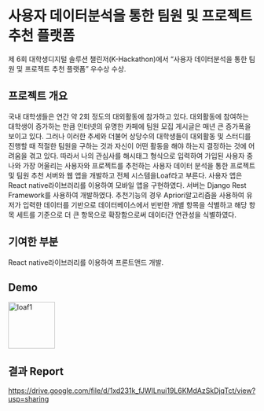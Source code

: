# 사용자 데이터분석을 통한 팀원 및 프로젝트 추천 플랫폼
제 6회 대학생디지털 솔루션 챌린저(K-Hackathon)에서 “사용자 데이터분석을 통한 팀원 및 프로젝트 추천 플랫폼” 우수상 수상.

## 프로젝트 개요
국내 대학생들은 연간 약 2회 정도의 대외활동에 참가하고 있다. 대외활동에 참여하는 대학생이 증가하는 만큼 인터넷의 유명한 카페에 팀원 모집 게시글은 매년 큰 증가폭을 보이고 있다. 그러나 이러한 추세와 더불어 상당수의 대학생들이 대외활동 및 스터디를 진행할 때 적절한 팀원을 구하는 것과 자신이 어떤 활동을 해야 하는지 결정하는 것에 어려움을 겪고 있다. 따라서 나의 관심사를 해시태그 형식으로 입력하여 가입된 사용자 중 나와 가장 어울리는 사용자와 프로젝트를 추천하는 사용자 데이터 분석을 통한 프로젝트 및 팀원 추천 서버와 웹 앱을 개발하고 전체 시스템을Loaf라고 부른다.
사용자 앱은 React native라이브러리를 이용하여 모바일 앱을 구현하였다. 서버는 Django Rest Framework를 사용하여 개발하였다. 추천기능의 경우 Apriori알고리즘을 사용하여 유저가 입력한 데이터를 기반으로 데이터베이스에서 빈번한 개별 항목을 식별하고 해당 항목 세트를 기준으로 더 큰 항목으로 확장함으로써 데이터간 연관성을 식별하였다. 

## 기여한 부분
React native라이브러리를 이용하여 프론트앤드 개발.

## Demo
<img width="95" alt="loaf1" src="https://user-images.githubusercontent.com/18303573/116001582-1079f080-a630-11eb-82e9-f78d37b42cf7.png">


## 결과 Report
https://drive.google.com/file/d/1xd231k_fJWILnui19L6KMdAzSkDjqTct/view?usp=sharing

